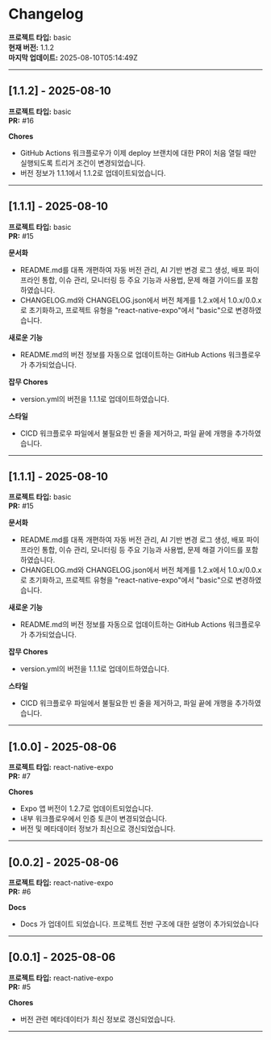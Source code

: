 # Changelog

**프로젝트 타입:** basic  
**현재 버전:** 1.1.2  
**마지막 업데이트:** 2025-08-10T05:14:49Z  

---

## [1.1.2] - 2025-08-10

**프로젝트 타입:** basic  
**PR:** #16  

**Chores**
- GitHub Actions 워크플로우가 이제 deploy 브랜치에 대한 PR이 처음 열릴 때만 실행되도록 트리거 조건이 변경되었습니다.
- 버전 정보가 1.1.1에서 1.1.2로 업데이트되었습니다.

---

## [1.1.1] - 2025-08-10

**프로젝트 타입:** basic  
**PR:** #15  

**문서화**
- README.md를 대폭 개편하여 자동 버전 관리, AI 기반 변경 로그 생성, 배포 파이프라인 통합, 이슈 관리, 모니터링 등 주요 기능과 사용법, 문제 해결 가이드를 포함하였습니다.
- CHANGELOG.md와 CHANGELOG.json에서 버전 체계를 1.2.x에서 1.0.x/0.0.x로 초기화하고, 프로젝트 유형을 \"react-native-expo\"에서 \"basic\"으로 변경하였습니다.

**새로운 기능**
- README.md의 버전 정보를 자동으로 업데이트하는 GitHub Actions 워크플로우가 추가되었습니다.

**잡무 Chores**
- version.yml의 버전을 1.1.1로 업데이트하였습니다.

**스타일**
- CICD 워크플로우 파일에서 불필요한 빈 줄을 제거하고, 파일 끝에 개행을 추가하였습니다.

---

## [1.1.1] - 2025-08-10

**프로젝트 타입:** basic  
**PR:** #15  

**문서화**
- README.md를 대폭 개편하여 자동 버전 관리, AI 기반 변경 로그 생성, 배포 파이프라인 통합, 이슈 관리, 모니터링 등 주요 기능과 사용법, 문제 해결 가이드를 포함하였습니다.
- CHANGELOG.md와 CHANGELOG.json에서 버전 체계를 1.2.x에서 1.0.x/0.0.x로 초기화하고, 프로젝트 유형을 \"react-native-expo\"에서 \"basic\"으로 변경하였습니다.

**새로운 기능**
- README.md의 버전 정보를 자동으로 업데이트하는 GitHub Actions 워크플로우가 추가되었습니다.

**잡무 Chores**
- version.yml의 버전을 1.1.1로 업데이트하였습니다.

**스타일**
- CICD 워크플로우 파일에서 불필요한 빈 줄을 제거하고, 파일 끝에 개행을 추가하였습니다.

---

## [1.0.0] - 2025-08-06

**프로젝트 타입:** react-native-expo  
**PR:** #7  

**Chores**
- Expo 앱 버전이 1.2.7로 업데이트되었습니다.
- 내부 워크플로우에서 인증 토큰이 변경되었습니다.
- 버전 및 메타데이터 정보가 최신으로 갱신되었습니다.

---

## [0.0.2] - 2025-08-06

**프로젝트 타입:** react-native-expo  
**PR:** #6  

**Docs**
- Docs 가 업데이트 되었습니다. 프로젝트 전반 구조에 대한 설명이 추가되었습니다

---

## [0.0.1] - 2025-08-06

**프로젝트 타입:** react-native-expo  
**PR:** #5  

**Chores**
- 버전 관련 메타데이터가 최신 정보로 갱신되었습니다.

---

